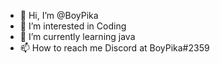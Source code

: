 - 👋 Hi, I’m @BoyPika
- 👀 I’m interested in Coding
- 🌱 I’m currently learning java
- 📫 How to reach me Discord at BoyPika#2359
